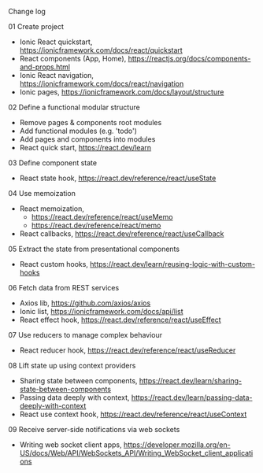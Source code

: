 Change log

01 Create project

- Ionic React quickstart, https://ionicframework.com/docs/react/quickstart
- React components (App, Home), https://reactjs.org/docs/components-and-props.html
- Ionic React navigation, https://ionicframework.com/docs/react/navigation
- Ionic pages, https://ionicframework.com/docs/layout/structure

02 Define a functional modular structure

- Remove pages & components root modules
- Add functional modules (e.g. 'todo')
- Add pages and components into modules
- React quick start, https://react.dev/learn

03 Define component state

- React state hook, https://react.dev/reference/react/useState

04 Use memoization

- React memoization,
    - https://react.dev/reference/react/useMemo
    - https://react.dev/reference/react/memo
- React callbacks, https://react.dev/reference/react/useCallback

05 Extract the state from presentational components

- React custom hooks, https://react.dev/learn/reusing-logic-with-custom-hooks

06 Fetch data from REST services

- Axios lib, https://github.com/axios/axios
- Ionic list, https://ionicframework.com/docs/api/list
- React effect hook, https://react.dev/reference/react/useEffect

07 Use reducers to manage complex behaviour

- React reducer hook, https://react.dev/reference/react/useReducer

08 Lift state up using context providers

- Sharing state between components, https://react.dev/learn/sharing-state-between-components
- Passing data deeply with context, https://react.dev/learn/passing-data-deeply-with-context
- React use context hook, https://react.dev/reference/react/useContext

09 Receive server-side notifications via web sockets

- Writing web socket client apps, https://developer.mozilla.org/en-US/docs/Web/API/WebSockets_API/Writing_WebSocket_client_applications
